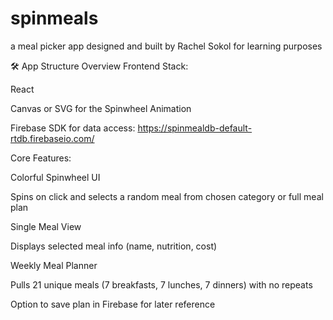 # spinmeals
a meal picker app designed and built by Rachel Sokol for learning purposes

🛠 App Structure Overview
Frontend Stack:

React

Canvas or SVG for the Spinwheel Animation

Firebase SDK for data access: https://spinmealdb-default-rtdb.firebaseio.com/

Core Features:

Colorful Spinwheel UI

Spins on click and selects a random meal from chosen category or full meal plan

Single Meal View

Displays selected meal info (name, nutrition, cost)

Weekly Meal Planner

Pulls 21 unique meals (7 breakfasts, 7 lunches, 7 dinners) with no repeats

Option to save plan in Firebase for later reference


